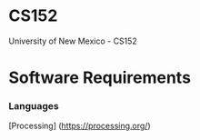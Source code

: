 # CS152
University of New Mexico - CS152


# Software Requirements
### Languages
[Processing] (https://processing.org/)

